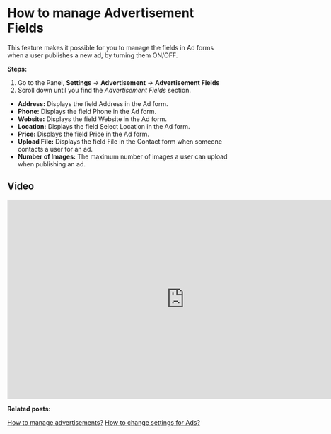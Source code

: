 # How to manage Advertisement Fields

This feature makes it possible for you to manage the fields in Ad forms when a user publishes a new ad, by turning them ON/OFF.

**Steps:**

1.  Go to the Panel,  **Settings**  ->  **Advertisement**  ->  **Advertisement Fields**
2.  Scroll down until you find the  _Advertisement Fields_  section.


-   **Address:**  Displays the field Address in the Ad form.
-   **Phone:**  Displays the field Phone in the Ad form.
-   **Website:**  Displays the field Website in the Ad form.
-   **Location:**  Displays the field Select Location in the Ad form.
-   **Price:**  Displays the field Price in the Ad form.
-   **Upload File:**  Displays the field File in the Contact form when someone contacts a user for an ad.
-   **Number of Images:**  The maximum number of images a user can upload when publishing an ad.

## Video
<iframe width="800" height="450" src="https://www.youtube.com/embed/qOEqw1scauY" frameborder="0" allowfullscreen></iframe>


**Related posts:**

[How to manage advertisements?](Classifieds-manage-advertisements.md)
[How to change settings for Ads?](Advertisement-change-settings-for-ads.md)
